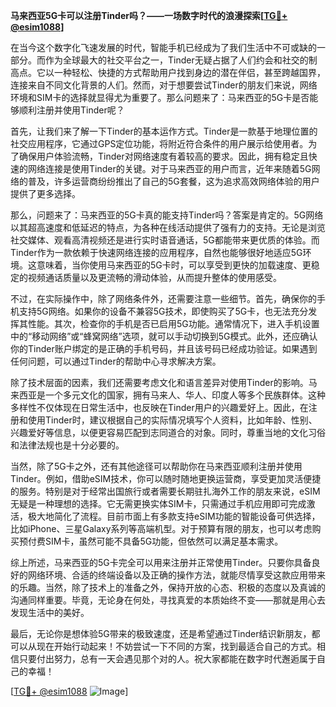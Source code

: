 **马来西亚5G卡可以注册Tinder吗？——一场数字时代的浪漫探索[[TG💪+ @esim1088](https://t.me/s/esim1088)]**

在当今这个数字化飞速发展的时代，智能手机已经成为了我们生活中不可或缺的一部分。而作为全球最大的社交平台之一，Tinder无疑占据了人们约会和社交的制高点。它以一种轻松、快捷的方式帮助用户找到身边的潜在伴侣，甚至跨越国界，连接来自不同文化背景的人们。然而，对于想要尝试Tinder的朋友们来说，网络环境和SIM卡的选择就显得尤为重要了。那么问题来了：马来西亚的5G卡是否能够顺利注册并使用Tinder呢？

首先，让我们来了解一下Tinder的基本运作方式。Tinder是一款基于地理位置的社交应用程序，它通过GPS定位功能，将附近符合条件的用户展示给使用者。为了确保用户体验流畅，Tinder对网络速度有着较高的要求。因此，拥有稳定且快速的网络连接是使用Tinder的关键。对于马来西亚的用户而言，近年来随着5G网络的普及，许多运营商纷纷推出了自己的5G套餐，这为追求高效网络体验的用户提供了更多选择。

那么，问题来了：马来西亚的5G卡真的能支持Tinder吗？答案是肯定的。5G网络以其超高速度和低延迟的特点，为各种在线活动提供了强有力的支持。无论是浏览社交媒体、观看高清视频还是进行实时语音通话，5G都能带来更优质的体验。而Tinder作为一款依赖于快速网络连接的应用程序，自然也能够很好地适应5G环境。这意味着，当你使用马来西亚的5G卡时，可以享受到更快的加载速度、更稳定的视频通话质量以及更流畅的滑动体验，从而提升整体的使用感受。

不过，在实际操作中，除了网络条件外，还需要注意一些细节。首先，确保你的手机支持5G网络。如果你的设备不兼容5G技术，即使购买了5G卡，也无法充分发挥其性能。其次，检查你的手机是否已启用5G功能。通常情况下，进入手机设置中的“移动网络”或“蜂窝网络”选项，就可以手动切换到5G模式。此外，还应确认你的Tinder账户绑定的是正确的手机号码，并且该号码已经成功验证。如果遇到任何问题，可以通过Tinder的帮助中心寻求解决方案。

除了技术层面的因素，我们还需要考虑文化和语言差异对使用Tinder的影响。马来西亚是一个多元文化的国家，拥有马来人、华人、印度人等多个民族群体。这种多样性不仅体现在日常生活中，也反映在Tinder用户的兴趣爱好上。因此，在注册和使用Tinder时，建议根据自己的实际情况填写个人资料，比如年龄、性别、兴趣爱好等信息，以便更容易匹配到志同道合的对象。同时，尊重当地的文化习俗和法律法规也是十分必要的。

当然，除了5G卡之外，还有其他途径可以帮助你在马来西亚顺利注册并使用Tinder。例如，借助eSIM技术，你可以随时随地更换运营商，享受更加灵活便捷的服务。特别是对于经常出国旅行或者需要长期驻扎海外工作的朋友来说，eSIM无疑是一种理想的选择。它无需更换实体SIM卡，只需通过手机应用即可完成激活，极大地简化了流程。目前市面上有多款支持eSIM功能的智能设备可供选择，比如iPhone、三星Galaxy系列等高端机型。对于预算有限的朋友，也可以考虑购买预付费SIM卡，虽然可能不具备5G功能，但依然可以满足基本需求。

综上所述，马来西亚的5G卡完全可以用来注册并正常使用Tinder。只要你具备良好的网络环境、合适的终端设备以及正确的操作方法，就能尽情享受这款应用带来的乐趣。当然，除了技术上的准备之外，保持开放的心态、积极的态度以及真诚的沟通同样重要。毕竟，无论身在何处，寻找真爱的本质始终不变——那就是用心去发现生活中的美好。

最后，无论你是想体验5G带来的极致速度，还是希望通过Tinder结识新朋友，都可以从现在开始行动起来！不妨尝试一下不同的方案，找到最适合自己的方式。相信只要付出努力，总有一天会遇见那个对的人。祝大家都能在数字时代邂逅属于自己的幸福！

[[TG💪+ @esim1088](https://t.me/s/esim1088) ![Image](https://i.postimg.cc/4NQfJmqS/Snipaste-2025-05-13-00-14-12.png)]